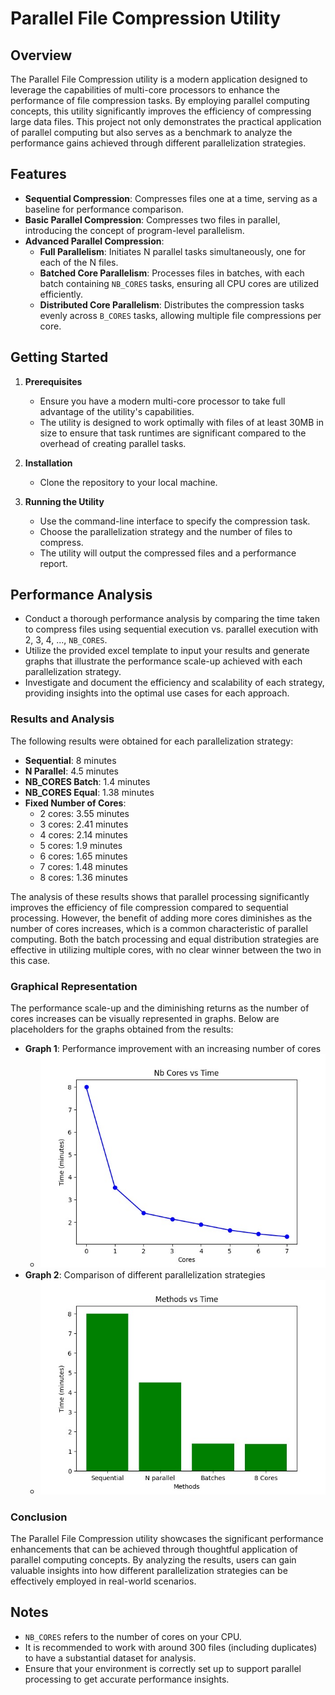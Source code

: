# Parallel File Compression Utility

## Overview
The Parallel File Compression utility is a modern application designed to leverage the capabilities of multi-core processors to enhance the performance of file compression tasks. By employing parallel computing concepts, this utility significantly improves the efficiency of compressing large data files. This project not only demonstrates the practical application of parallel computing but also serves as a benchmark to analyze the performance gains achieved through different parallelization strategies.

## Features
- **Sequential Compression**: Compresses files one at a time, serving as a baseline for performance comparison.
- **Basic Parallel Compression**: Compresses two files in parallel, introducing the concept of program-level parallelism.
- **Advanced Parallel Compression**:
  - **Full Parallelism**: Initiates N parallel tasks simultaneously, one for each of the N files.
  - **Batched Core Parallelism**: Processes files in batches, with each batch containing `NB_CORES` tasks, ensuring all CPU cores are utilized efficiently.
  - **Distributed Core Parallelism**: Distributes the compression tasks evenly across `B_CORES` tasks, allowing multiple file compressions per core.

## Getting Started
1. **Prerequisites**
   - Ensure you have a modern multi-core processor to take full advantage of the utility's capabilities.
   - The utility is designed to work optimally with files of at least 30MB in size to ensure that task runtimes are significant compared to the overhead of creating parallel tasks.

2. **Installation**
   - Clone the repository to your local machine.
   

3. **Running the Utility**
   - Use the command-line interface to specify the compression task.
   - Choose the parallelization strategy and the number of files to compress.
   - The utility will output the compressed files and a performance report.

## Performance Analysis
- Conduct a thorough performance analysis by comparing the time taken to compress files using sequential execution vs. parallel execution with 2, 3, 4, ..., `NB_CORES`.
- Utilize the provided excel template to input your results and generate graphs that illustrate the performance scale-up achieved with each parallelization strategy.
- Investigate and document the efficiency and scalability of each strategy, providing insights into the optimal use cases for each approach.

### Results and Analysis
The following results were obtained for each parallelization strategy:

- **Sequential**: 8 minutes
- **N Parallel**: 4.5 minutes
- **NB_CORES Batch**: 1.4 minutes
- **NB_CORES Equal**: 1.38 minutes
- **Fixed Number of Cores**:
  - 2 cores: 3.55 minutes
  - 3 cores: 2.41 minutes
  - 4 cores: 2.14 minutes
  - 5 cores: 1.9 minutes
  - 6 cores: 1.65 minutes
  - 7 cores: 1.48 minutes
  - 8 cores: 1.36 minutes

The analysis of these results shows that parallel processing significantly improves the efficiency of file compression compared to sequential processing. However, the benefit of adding more cores diminishes as the number of cores increases, which is a common characteristic of parallel computing. Both the batch processing and equal distribution strategies are effective in utilizing multiple cores, with no clear winner between the two in this case.

### Graphical Representation
The performance scale-up and the diminishing returns as the number of cores increases can be visually represented in graphs. Below are placeholders for the graphs obtained from the results:


- **Graph 1**: Performance improvement with an increasing number of cores
  - ![Cores vs. Time](./Graphs/Graph1.jpg)
- **Graph 2**: Comparison of different parallelization strategies
  - ![Strategy Comparison](./Graphs/Graph2.jpg)

### Conclusion
The Parallel File Compression utility showcases the significant performance enhancements that can be achieved through thoughtful application of parallel computing concepts. By analyzing the results, users can gain valuable insights into how different parallelization strategies can be effectively employed in real-world scenarios.

## Notes
- `NB_CORES` refers to the number of cores on your CPU.
- It is recommended to work with around 300 files (including duplicates) to have a substantial dataset for analysis.
- Ensure that your environment is correctly set up to support parallel processing to get accurate performance insights.

